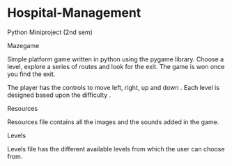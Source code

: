 # Hospital-Management
Python Miniproject (2nd sem)


Mazegame

Simple platform game written in python using the pygame library. Choose a level, explore a series of routes and look for the exit. The game is won once you find the exit.

The player has the controls to move left, right, up and down . 
Each level is designed based upon the difficulty .


Resources

Resources file contains all the images and the sounds added in the game.

Levels

Levels file has the different available levels from which the user can choose from. 
